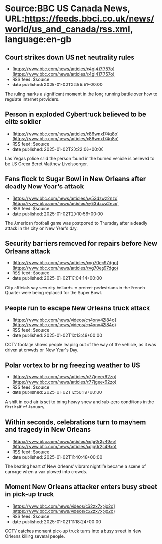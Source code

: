 # Source:BBC US Canada News, URL:https://feeds.bbci.co.uk/news/world/us_and_canada/rss.xml, language:en-gb

## Court strikes down US net neutrality rules
 - [https://www.bbc.com/news/articles/c4gl417l757o](https://www.bbc.com/news/articles/c4gl417l757o)
 - RSS feed: $source
 - date published: 2025-01-02T22:55:51+00:00

The ruling marks a significant moment in the long running battle over how to regulate internet providers.

## Person in exploded Cybertruck believed to be elite soldier
 - [https://www.bbc.com/news/articles/c86wnx174q8o](https://www.bbc.com/news/articles/c86wnx174q8o)
 - RSS feed: $source
 - date published: 2025-01-02T20:22:06+00:00

Las Vegas police said the person found in the burned vehicle is believed to be US Green Beret Matthew Livelsberger.

## Fans flock to Sugar Bowl in New Orleans after deadly New Year's attack
 - [https://www.bbc.com/news/articles/cy53dzwz2nzo](https://www.bbc.com/news/articles/cy53dzwz2nzo)
 - RSS feed: $source
 - date published: 2025-01-02T20:10:56+00:00

The American football game was postponed to Thursday after a deadly attack in the city on New Year's day.

## Security barriers removed for repairs before New Orleans attack
 - [https://www.bbc.com/news/articles/cvg70eg97dgo](https://www.bbc.com/news/articles/cvg70eg97dgo)
 - RSS feed: $source
 - date published: 2025-01-02T17:04:14+00:00

City officials say security bollards to protect pedestrians in the French Quarter were being replaced for the Super Bowl.

## People run to escape New Orleans truck attack
 - [https://www.bbc.com/news/videos/cn4xnv42l84o](https://www.bbc.com/news/videos/cn4xnv42l84o)
 - RSS feed: $source
 - date published: 2025-01-02T13:13:49+00:00

CCTV footage shows people leaping out of the way of the vehicle, as it was driven at crowds on New Year's Day.

## Polar vortex to bring freezing weather to US
 - [https://www.bbc.com/news/articles/c77jgeex62zo](https://www.bbc.com/news/articles/c77jgeex62zo)
 - RSS feed: $source
 - date published: 2025-01-02T12:50:19+00:00

A shift in cold air is set to bring heavy snow and sub-zero conditions in the first half of January.

## Within seconds, celebrations turn to mayhem and tragedy in New Orleans
 - [https://www.bbc.com/news/articles/cdjg0r2p49xo](https://www.bbc.com/news/articles/cdjg0r2p49xo)
 - RSS feed: $source
 - date published: 2025-01-02T11:40:48+00:00

The beating heart of New Orleans' vibrant nightlife became a scene of carnage when a van plowed into crowds.

## Moment New Orleans attacker enters busy street in pick-up truck
 - [https://www.bbc.com/news/videos/c62zx7xpjx2o](https://www.bbc.com/news/videos/c62zx7xpjx2o)
 - RSS feed: $source
 - date published: 2025-01-02T11:18:24+00:00

CCTV catches moment pick-up truck turns into a busy street in New Orleans killing several people.

